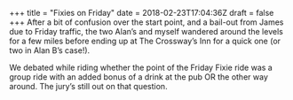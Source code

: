 +++
title = "Fixies on Friday"
date = 2018-02-23T17:04:36Z
draft =  false
+++
After a bit of confusion over the start point, and a bail-out from James due to Friday traffic, the two Alan’s and myself wandered around the levels for a few miles before ending up at The Crossway’s Inn for a quick one (or two in Alan B’s case!).

<!--more-->
We debated while riding whether the point of the Friday Fixie ride was a group ride with an added bonus of a drink at the pub OR the other way around. The jury’s still out on that question.
